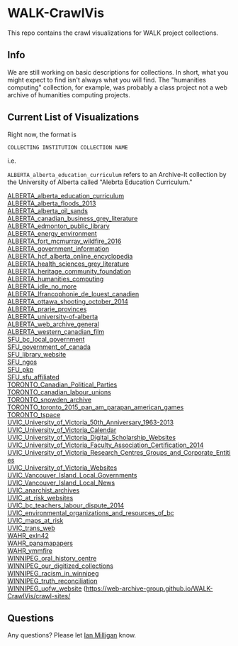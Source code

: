 # WALK-CrawlVis

This repo contains the crawl visualizations for WALK project collections.

## Info

We are still working on basic descriptions for collections. In short, what you might expect to find isn't always what you will find. The "humanities computing" collection, for example, was probably a class project not a web archive of humanities computing projects.

## Current List of Visualizations

Right now, the format is

`COLLECTING INSTITUTION COLLECTION NAME`

i.e.

`ALBERTA_alberta_education_curriculum` refers to an Archive-It collection by the University of Alberta called "Alebrta Education Curriculum."


[ALBERTA_alberta_education_curriculum](https://web-archive-group.github.io/WALK-CrawlVis/crawl-sites/ALBERTA_alberta_education_curriculum-all.html)  
[ALBERTA_alberta_floods_2013](https://web-archive-group.github.io/WALK-CrawlVis/crawl-sites/ALBERTA_alberta_floods_2013-all.html)  
[ALBERTA_alberta_oil_sands](https://web-archive-group.github.io/WALK-CrawlVis/crawl-sites/ALBERTA_alberta_oil_sands-all.html)  
[ALBERTA_canadian_business_grey_literature](https://web-archive-group.github.io/WALK-CrawlVis/crawl-sites/ALBERTA_canadian_business_grey_literature-all.html)  
[ALBERTA_edmonton_public_library](https://web-archive-group.github.io/WALK-CrawlVis/crawl-sites/ALBERTA_edmonton_public_library-urls.html)  
[ALBERTA_energy_environment](https://web-archive-group.github.io/WALK-CrawlVis/crawl-sites/ALBERTA_energy_environment-all.html)  
[ALBERTA_fort_mcmurray_wildfire_2016](https://web-archive-group.github.io/WALK-CrawlVis/crawl-sites/ALBERTA_fort_mcmurray_wildfire_2016-urls.html)  
[ALBERTA_government_information](https://web-archive-group.github.io/WALK-CrawlVis/crawl-sites/ALBERTA_government_information_all_urls.html)  
[ALBERTA_hcf_alberta_online_encyclopedia](https://web-archive-group.github.io/WALK-CrawlVis/crawl-sites/ALBERTA_hcf_alberta_online_encyclopedia-all.html)  
[ALBERTA_health_sciences_grey_literature](https://web-archive-group.github.io/WALK-CrawlVis/crawl-sites/ALBERTA_health_sciences_grey_literature-all.html)  
[ALBERTA_heritage_community_foundation](https://web-archive-group.github.io/WALK-CrawlVis/crawl-sites/ALBERTA_heritage_community_foundation-all.html)  
[ALBERTA_humanities_computing](https://web-archive-group.github.io/WALK-CrawlVis/crawl-sites/ALBERTA_humanities_computing-all.html)  
[ALBERTA_idle_no_more](https://web-archive-group.github.io/WALK-CrawlVis/crawl-sites/ALBERTA_idle_no_more-all-urls.html)  
[ALBERTA_lfrancophonie_de_louest_canadien](https://web-archive-group.github.io/WALK-CrawlVis/crawl-sites/ALBERTA_lfrancophonie_de_louest_canadien-all.html)  
[ALBERTA_ottawa_shooting_october_2014](https://web-archive-group.github.io/WALK-CrawlVis/crawl-sites/ALBERTA_ottawa_shooting_october_2014-all.html)  
[ALBERTA_prarie_provinces](https://web-archive-group.github.io/WALK-CrawlVis/crawl-sites/ALBERTA_prarie_provinces-all.html)  
[ALBERTA_university-of-alberta](https://web-archive-group.github.io/WALK-CrawlVis/crawl-sites/ALBERTA_university-of-alberta-all-urls.html)  
[ALBERTA_web_archive_general](https://web-archive-group.github.io/WALK-CrawlVis/crawl-sites/ALBERTA_web_archive_general-all.html)  
[ALBERTA_western_canadian_film](https://web-archive-group.github.io/WALK-CrawlVis/crawl-sites/ALBERTA_western_canadian_film-urls.html)  
[SFU_bc_local_government](https://web-archive-group.github.io/WALK-CrawlVis/crawl-sites/SFU_bc_local_government-urls.html)  
[SFU_government_of_canada](https://web-archive-group.github.io/WALK-CrawlVis/crawl-sites/SFU_government_of_canada-urls.html)  
[SFU_library_website](https://web-archive-group.github.io/WALK-CrawlVis/crawl-sites/SFU_library_website-urls.html)  
[SFU_ngos](https://web-archive-group.github.io/WALK-CrawlVis/crawl-sites/SFU_ngos-urls.html)  
[SFU_pkp](https://web-archive-group.github.io/WALK-CrawlVis/crawl-sites/SFU_pkp-urls.html)  
[SFU_sfu_affiliated](https://web-archive-group.github.io/WALK-CrawlVis/crawl-sites/SFU_sfu_affiliated-urls.html)  
[TORONTO_Canadian_Political_Parties](https://web-archive-group.github.io/WALK-CrawlVis/crawl-sites/TORONTO_Canadian_Political_Parties-urls.html)  
[TORONTO_canadian_labour_unions](https://web-archive-group.github.io/WALK-CrawlVis/crawl-sites/TORONTO_canadian_labour_unions-urls.html)  
[TORONTO_snowden_archive](https://web-archive-group.github.io/WALK-CrawlVis/crawl-sites/TORONTO_snowden_archive-urls.html)  
[TORONTO_toronto_2015_pan_am_parapan_american_games](https://web-archive-group.github.io/WALK-CrawlVis/crawl-sites/TORONTO_toronto_2015_pan_am_parapan_american_games-urls.html)  
[TORONTO_tspace](https://web-archive-group.github.io/WALK-CrawlVis/crawl-sites/TORONTO_tspace-urls.html)  
[UVIC_University_of_Victoria_50th_Anniversary_1963-2013](https://web-archive-group.github.io/WALK-CrawlVis/crawl-sites/UVIC_University_of_Victoria_50th_Anniversary_1963-2013-urls.html)  
[UVIC_University_of_Victoria_Calendar](https://web-archive-group.github.io/WALK-CrawlVis/crawl-sites/UVIC_University_of_Victoria_Calendar-urls.html)  
[UVIC_University_of_Victoria_Digital_Scholarship_Websites](https://web-archive-group.github.io/WALK-CrawlVis/crawl-sites/UVIC_University_of_Victoria_Digital_Scholarship_Websites-urls.html)  
[UVIC_University_of_Victoria_Faculty_Association_Certification_2014](https://web-archive-group.github.io/WALK-CrawlVis/crawl-sites/UVIC_University_of_Victoria_Faculty_Association_Certification_2014-urls.html)  
[UVIC_University_of_Victoria_Research_Centres_Groups_and_Corporate_Entities](https://web-archive-group.github.io/WALK-CrawlVis/crawl-sites/UVIC_University_of_Victoria_Research_Centres_Groups_and_Corporate_Entities-urls.html)  
[UVIC_University_of_Victoria_Websites](https://web-archive-group.github.io/WALK-CrawlVis/crawl-sites/UVIC_University_of_Victoria_Websites-urls.html)  
[UVIC_Vancouver_Island_Local_Governments](https://web-archive-group.github.io/WALK-CrawlVis/crawl-sites/UVIC_Vancouver_Island_Local_Governments-urls.html)  
[UVIC_Vancouver_Island_Local_News](https://web-archive-group.github.io/WALK-CrawlVis/crawl-sites/UVIC_Vancouver_Island_Local_News-urls.html)  
[UVIC_anarchist_archives](https://web-archive-group.github.io/WALK-CrawlVis/crawl-sites/UVIC_anarchist_archives-urls.html)  
[UVIC_at_risk_websites](https://web-archive-group.github.io/WALK-CrawlVis/crawl-sites/UVIC_at_risk_websites-urls.html)  
[UVIC_bc_teachers_labour_dispute_2014](https://web-archive-group.github.io/WALK-CrawlVis/crawl-sites/UVIC_bc_teachers_labour_dispute_2014-urls.html)  
[UVIC_environmental_organizations_and_resources_of_bc](https://web-archive-group.github.io/WALK-CrawlVis/crawl-sites/UVIC_environmental_organizations_and_resources_of_bc-urls.html)  
[UVIC_maps_at_risk](https://web-archive-group.github.io/WALK-CrawlVis/crawl-sites/UVIC_maps_at_risk-urls.html)  
[UVIC_trans_web](https://web-archive-group.github.io/WALK-CrawlVis/crawl-sites/UVIC_trans_web-urls.html)  
[WAHR_exln42](https://web-archive-group.github.io/WALK-CrawlVis/crawl-sites/WAHR_exln42-all.html)  
[WAHR_panamapapers](https://web-archive-group.github.io/WALK-CrawlVis/crawl-sites/WAHR_panamapapers-urls.html)  
[WAHR_ymmfire](https://web-archive-group.github.io/WALK-CrawlVis/crawl-sites/WAHR_ymmfire-urls.html)  
[WINNIPEG_oral_history_centre](https://web-archive-group.github.io/WALK-CrawlVis/crawl-sites/WINNIPEG_oral_history_centre-urls.html)  
[WINNIPEG_our_digitized_collections](https://web-archive-group.github.io/WALK-CrawlVis/crawl-sites/WINNIPEG_our_digitized_collections-urls.html)  
[WINNIPEG_racism_in_winnipeg](https://web-archive-group.github.io/WALK-CrawlVis/crawl-sites/WINNIPEG_racism_in_winnipeg-urls.html)  
[WINNIPEG_truth_reconciliation](https://web-archive-group.github.io/WALK-CrawlVis/crawl-sites/WINNIPEG_truth_reconciliation-urls.html)  
[WINNIPEG_uofw_website](https://web-archive-group.github.io/WALK-CrawlVis/crawl-sites/WINNIPEG_uofw_website-urls.html)  (https://web-archive-group.github.io/WALK-CrawlVis/crawl-sites/

## Questions

Any questions? Please let [Ian Milligan](mailto:i2millig@uwaterloo.ca)   know.